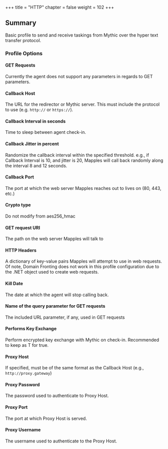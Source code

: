 +++
title = "HTTP"
chapter = false
weight = 102
+++

## Summary
Basic profile to send and receive taskings from Mythic over the hyper text transfer protocol.

### Profile Options

#### GET Requests 

Currently the agent does not support any parameters in regards to GET parameters.

#### Callback Host
The URL for the redirector or Mythic server. This must include the protocol to use (e.g. `http://` or `https://`).

#### Callback Interval in seconds
Time to sleep between agent check-in.

#### Callback Jitter in percent
Randomize the callback interval within the specified threshold. e.g., if Callback Interval is 10, and jitter is 20, Mapples will call back randomly along the interval 8 and 12 seconds.

#### Callback Port
The port at which the web server Mapples reaches out to lives on (80, 443, etc.)

#### Crypto type
Do not modify from aes256_hmac

#### GET request URI
The path on the web server Mapples will talk to

#### HTTP Headers
A dictionary of key-value pairs Mapples will attempt to use in web requests. Of note, Domain Fronting does not work in this profile configuration due to the .NET object used to create web requests.

#### Kill Date
The date at which the agent will stop calling back.

#### Name of the query parameter for GET requests
The included URL parameter, if any, used in GET requests

#### Performs Key Exchange
Perform encrypted key exchange with Mythic on check-in. Recommended to keep as T for true.

#### Proxy Host
If specified, must be of the same format as the Callback Host (e.g., `http://proxy.gateway`)

#### Proxy Password
The password used to authenticate to Proxy Host.

#### Proxy Port
The port at which Proxy Host is served.

#### Proxy Username
The username used to authenticate to the Proxy Host.